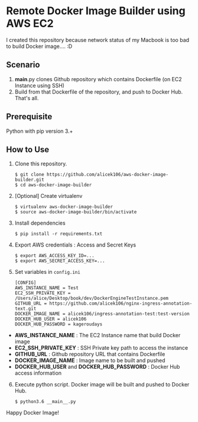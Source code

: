 # Remote Docker Image Builder using AWS EC2

I created this repository because network status of my Macbook is too bad to build Docker image.... :D 

## Scenario

1. __main__.py clones Github repository which contains Dockerfile (on EC2 Instance using SSH)
2. Build from that Dockerfile of the repository, and push to Docker Hub. That's all.

## Prerequisite

Python with pip version 3.+ 

## How to Use

1. Clone this repository.

   ```
   $ git clone https://github.com/alicek106/aws-docker-image-builder.git
   $ cd aws-docker-image-builder
   ```

2. [Optional] Create virtualenv 

   ```
   $ virtualenv aws-docker-image-builder
   $ source aws-docker-image-builder/bin/activate
   ```

3. Install dependencies

   ```
   $ pip install -r requirements.txt
   ```

4. Export AWS credentials : Access and Secret Keys

   ```
   $ export AWS_ACCESS_KEY_ID=...
   $ export AWS_SECRET_ACCESS_KEY=...
   ```

5. Set variables in ```config.ini``` 

   ```
   [CONFIG]
   AWS_INSTANCE_NAME = Test
   EC2_SSH_PRIVATE_KEY = /Users/alice/Desktop/book/dev/DockerEngineTestInstance.pem
   GITHUB_URL = https://github.com/alicek106/nginx-ingress-annotation-text.git
   DOCKER_IMAGE_NAME = alicek106/ingress-annotation-test:test-version
   DOCKER_HUB_USER = alicek106
   DOCKER_HUB_PASSWORD = kageroudays
   ```

- **AWS_INSTANCE_NAME** : The EC2 Instance name that build Docker image
- **EC2_SSH_PRIVATE_KEY** : SSH Private key path to access the instance
- **GITHUB_URL** : Github repository URL that contains Dockerfile
- **DOCKER_IMAGE_NAME** : Image name to be built and pushed
- **DOCKER_HUB_USER** and **DOCKER_HUB_PASSWORD** : Docker Hub access information

6. Execute python script. Docker image will be built and pushed to Docker Hub.

   ```
   $ python3.6 __main__.py
   ```



Happy Docker Image!
